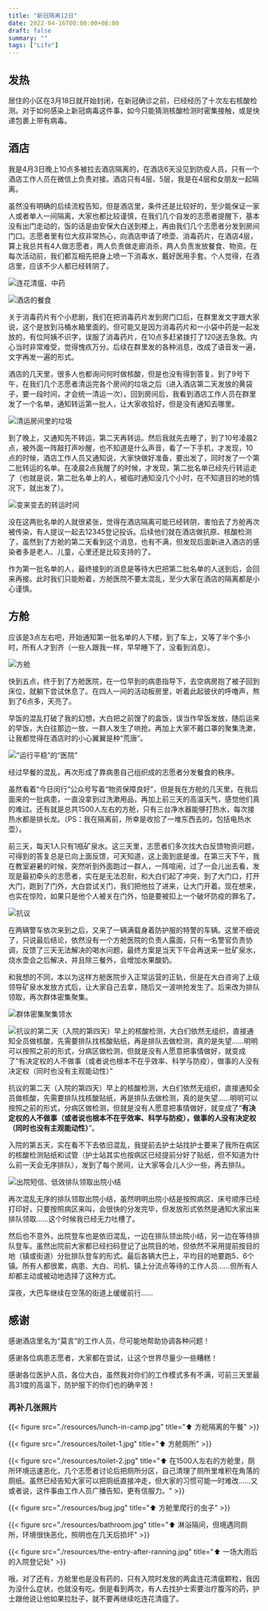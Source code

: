 ```yaml
---
title: "新冠隔离12日"
date: 2022-04-16T00:00:00+08:00
draft: false
summary: ""
tags: ["Life"]
---
```


## 发热

居住的小区在3月18日就开始封闭，在新冠确诊之前，已经经历了十次左右核酸检测。对于如何感染上新冠病毒这件事，如今只能猜测核酸检测时密集接触，或是快递包裹上带有病毒。

## 酒店

我是4月3日晚上10点多被拉去酒店隔离的，在酒店6天没见到防疫人员，只有一个酒店工作人员在微信上负责对接。酒店只有4层、5层，我是在4层和女朋友一起隔离。

虽然没有明确的后续流程告知，但是酒店里，条件还是比较好的，至少能保证一家人或者单人一间隔离，大家也都比较谨慎，在我们几个自发的志愿者提醒下，基本没有出门走动的，饭的话是由安保大白送到楼上，再由我们几个志愿者分发到房间门口。志愿者里有位大叔非常热心，向酒店申请了喷壶、消毒药片，在酒店4层，算上我总共有4人做志愿者，两人负责做走廊消杀，两人负责发放餐食、物资。在每次活动前，我们都互相先把身上喷一下消毒水，戴好医用手套。个人觉得，在酒店里，应该不少人都已经转阴了。

![连花清瘟、中药](./resources/medicine-in-hotel.jpg)

![酒店的餐食](./resources/foods-in-hotel.jpg)

关于消毒药片有个小悲剧，我们在把消毒药片发到房门口后，在群里发文字跟大家说，这个是放到马桶水箱里面的。但可能又是因为消毒药片和一小袋中药是一起发放的，有位阿姨不识字，误服了消毒药片，在10点多赶紧拨打了120送去急救。内心当时非常难受，觉得愧疚万分。后续在群里发的各种消息，改成了语音发一遍，文字再发一遍的形式。

酒店的几天里，很多人也都询问何时做核酸，但是也没有得到答复。到了9号下午，在我们几个志愿者清运完各个房间的垃圾之后（进入酒店第二天发放的黄袋子，要一段时间，才会统一清运一次）。回到房间后，我看到酒店工作人员在群里发了一个名单，通知转运第一批人，让大家收拾好，但是没有通知去哪里。

![清运房间里的垃圾](./resources/packaged-waste.jpg)

到了晚上，又通知先不转运，第二天再转运。然后我就先去睡了，到了10号凌晨2点，被外面一阵敲打声吵醒，也不知道是什么声音，看了一下手机，才发现，10点的时候，酒店工作人员又通知说，大家快做好准备，要出发了，同时发了一个第二批转运的名单。在凌晨2点我醒了的时候，才发现，第二批名单已经先行转运走了（也就是说，第二批名单上的人，被临时通知没几个小时，在不知道目的地的情况下，就出发了）。

![变来变去的转运时间](./resources/transfer-or-not.jpg)

没在这两批名单的人就很紧张，觉得在酒店隔离可能已经转阴，害怕去了方舱再次被传染，有人提议一起去12345登记投诉。后续他们就在酒店做抗原、核酸检测了，虽然到了方舱的第二天看到这个消息，也有不满，但发现后面新进入酒店的感染者多是老人、儿童，心里还是比较支持的了。

作为第一批名单的人，最终接到的消息是等待大巴把第二批名单的人送到后，会回来再接。此时我们只能盼着，方舱医院不要太混乱，至少大家在酒店的隔离都是小心谨慎。

## 方舱

应该是3点左右吧，开始通知第一批名单的人下楼，到了车上，又等了半个多小时，所有人才到齐（一些人跟我一样，早早睡下了，没看到消息）。

![方舱](./resources/camp.jpg)

快到五点，终于到了方舱医院，在一位早到的病患指导下，去空病房抱了被子回到床位，就躺下尝试休息了。在四人一间的活动板房里，听着此起彼伏的呼噜声，熬到了6点多，天亮了。

早饭的混乱打破了我的幻想，大白把之前馊了的盒饭，误当作早饭发放，随后运来的早饭，大白往那边一放，一群人发生了哄抢。再加上大家不戴口罩的聚集洗漱，让我都觉得在酒店时的小心翼翼是种“荒唐”。

![“运行平稳”的“医院”](./resources/chaos-in-camp.jpg)

经过早餐的混乱，再次形成了靠病患自己组织成的志愿者分发餐食的秩序。

虽然看着“今日闵行”公众号写着“物资保障良好”，但是我在方舱的几天里，在我后面来的一批病患，一直没拿到过洗漱用品，再加上前三天的高温天气，感觉他们真的难过。还有就是总共1500人左右的方舱，只有三台净水器能够打热水，每次接热水都是排长龙。（PS：我在隔离前，所幸是收拾了一堆东西去的，包括电热水壶）。

前三天，每天1人只有1瓶矿泉水。这三天里，志愿者们多次找大白反馈物资问题，可得到的答复总是已向上面反馈，可天知道，这上面到底是谁。在第三天下午，我在教室避暑的时候，突然听到外面跑过一群人，一阵喧闹，过了一会儿出去看，发现是最初牵头的志愿者，实在是无法忍耐，和大白们起了冲突，到了大门口，打开大门，跑到了门外，大白尝试关门，我们把他拉了进来，让大门开着。现在想来，也实在惊险，如果只是他个人被关在门外，怕是要被扣上一个破坏防疫的罪名了。

![抗议](./resources/protest.jpg)

在两辆警车依次来到之后，又来了一辆满载身着防护服的特警的车辆。这里不细说了，只说最后结论，依然没有一个方舱医院的负责人露面，只有一名警官负责协调，反馈了三天无法解决的喝水问题，最终方案是当天下午会再送来一批矿泉水，烧水壶会之后解决，并且除三餐外，会增加水果酸奶。

和我想的不同，本以为这样方舱医院步入正常运营的正轨，但是在大白咨询了上级领导矿泉水发放方式后，让大家自己去拿，随后又一波哄抢发生了。后来改为排队领取，再次群体密集聚集。

![群体密集聚集领水](./resources/still-in-chaos-1.jpg)

![抗议的第二天（入院的第四天）早上的核酸检测，大白们依然无组织，直接通知全员做核酸，先需要排队找核酸贴纸，再是排队去做检测，真的是失望……明明可以按照之前的形式，分病区做检测，但就是没有人愿意把事情做好，就变成了“**有决定权的人不做事（或者说也根本不在乎效率、科学与防疫），做事的人没有决定权（同时也没有主观能动性）**”](./resources/still-in-chaos-2.jpg)

抗议的第二天（入院的第四天）早上的核酸检测，大白们依然无组织，直接通知全员做核酸，先需要排队找核酸贴纸，再是排队去做检测，真的是失望……明明可以按照之前的形式，分病区做检测，但就是没有人愿意把事情做好，就变成了“**有决定权的人不做事（或者说也根本不在乎效率、科学与防疫），做事的人没有决定权（同时也没有主观能动性）**”。

入院的第五天，实在看不下去依旧混乱，我提前去护士站找护士要来了我所在病区的核酸检测贴纸和试管（护士站其实也按病区已经提前分好了贴纸，但不知道为什么前一天会无序排队），发到了每个房间，让大家等会儿人少一些，再去排队。

![出院短信、低效排队领取出院小结](./resources/still-in-chaos-3.jpg)

再次混乱无序的排队领取出院小结，虽然明明出院小结是按照病区、床号顺序已经打印好，只要按照病区来叫，会很快的分发完毕，但发放形式依然是通知大家出来排队领取……这个时候我已经无力吐槽了。

然后也不意外，出院登车也是依旧混乱，一边在排队领出院小结，另一边在等待排队登车。虽然出院前大家都已经扫码登记了出院目的地，但依然不采用提前按目的地（镇或街道）分批排队登车的形式。最后各辆大巴上，平均目的地要跑5、6个镇。所有人都很累，病患、大白、司机、镇上分流点等待的工作人员……但所有人却都主动或被动地选择了这种方式。

深夜，大巴车继续在空荡的街道上缓缓前行……

## 感谢

感谢酒店里名为“莫言”的工作人员，尽可能地帮助协调各种问题！

感谢各位病患志愿者，大家都在尝试，让这个世界尽量少一些糟糕！

感谢各位医护人员，各位大白，虽然我对你们的工作模式多有不满，可前三天里最高31度的高温下，防护服下的你们也的确辛苦！

### 再补几张照片

{{< figure src="./resources/lunch-in-camp.jpg" title="⬆️ 方舱隔离的午餐" >}}

{{< figure src="./resources/toilet-1.jpg" title="⬆️ 方舱厕所" >}}

{{< figure src="./resources/toilet-2.jpg" title="⬆️ 在1500人左右的方舱里，厕所环境迅速恶化，几个志愿者讨论后把厕所分区，自己清理了厕所里堆积在角落的厕纸。虽然已经告知大家可以把厕纸直接冲走，但大家的习惯可能一时难改……又或者说，这件事由工作人员广播告知，更有信服力。" >}}

{{< figure src="./resources/bug.jpg" title="⬆️ 方舱里爬行的虫子" >}}

{{< figure src="./resources/bathroom.jpg" title="⬆️ 淋浴隔间，但境遇同厕所，环境很快恶化，照明也在几天后损坏" >}}

{{< figure src="./resources/the-entry-after-ranning.jpg" title="⬆️ 一场大雨后的入院登记处" >}}

哦，对了还有，方舱里也是没有药的，只有入院时发放的两盒连花清瘟颗粒，我因为没什么症状，也就没有吃。倒是看到两次，有人去找护士索要治疗腹泻的药，护士跟他说让他如果拉肚子，就不要再继续吃连花清瘟了。